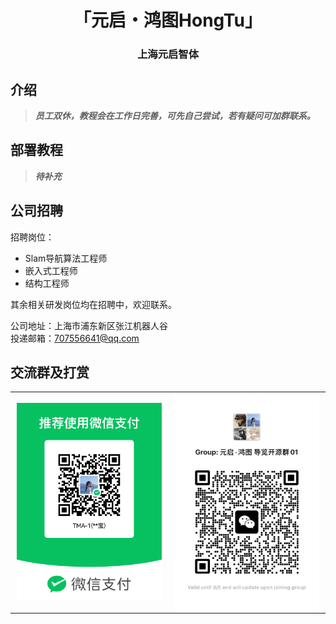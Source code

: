 <div align="center">
  <h1 align="center"> 「元启・鸿图HongTu」 </h1>
  <h3 align="center"> 上海元启智体 </h3>
</div>

## 介绍
> ***员工双休，教程会在工作日完善，可先自己尝试，若有疑问可加群联系。***
## 部署教程
> ***待补充***
## 公司招聘
招聘岗位：  
- Slam导航算法工程师  
- 嵌入式工程师  
- 结构工程师

其余相关研发岗位均在招聘中，欢迎联系。  
  
公司地址：上海市浦东新区张江机器人谷  
投递邮箱：707556641@qq.com  

## 交流群及打赏
<table style="margin: 0 auto;">
  <tr>
    <!-- 第一张图：固定宽度200px，居中显示 -->
    <td style="padding: 0 10px; text-align: center;">
      <img src="wxzhifu.jpeg" alt="vx支付" width="300" style="height: auto;">
    </td>
    <!-- 第二张图：与第一张保持相同宽度 -->
    <td style="padding: 0 10px; text-align: center;">
      <img src="dayiqun.jpeg" alt="dayiqun" width="300" style="height: auto;">
    </td>
  </tr>
</table>
